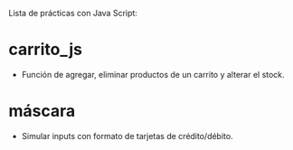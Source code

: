
Lista de prácticas con Java Script:

# carrito_js
  * Función de agregar, eliminar productos de un carrito y alterar el stock.

# máscara
  * Simular inputs con formato de tarjetas de crédito/débito.
